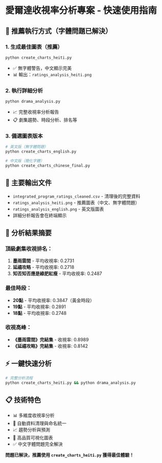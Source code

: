 # 愛爾達收視率分析專案 - 快速使用指南

## 🚀 推薦執行方式（字體問題已解決）

### 1. 生成最佳圖表（推薦）
```bash
python create_charts_heiti.py
```
- ✅ 無字體警告，中文顯示完美
- 📊 輸出：`ratings_analysis_heiti.png`

### 2. 執行詳細分析
```bash
python drama_analysis.py
```
- 📈 完整收視率分析報告
- 📋 劇集趨勢、時段分析、排名等

### 3. 備選圖表版本
```bash
# 英文版（無字體問題）
python create_charts_english.py

# 中文版（簡化字體）
python create_charts_chinese_final.py
```

## 📁 主要輸出文件

- `integrated_program_ratings_cleaned.csv` - 清理後的完整資料
- `ratings_analysis_heiti.png` - 推薦圖表（中文、無字體問題）
- `ratings_analysis_english.png` - 英文版圖表
- 詳細分析報告會在終端顯示

## 🎯 分析結果摘要

### 頂級劇集收視排名：
1. **墨雨雲間** - 平均收視率: 0.2731
2. **延禧攻略** - 平均收視率: 0.2718  
3. **知否知否應是綠肥紅瘦** - 平均收視率: 0.2487

### 最佳時段：
- **20點** - 平均收視率: 0.3847（黃金時段）
- **19點** - 平均收視率: 0.2891
- **18點** - 平均收視率: 0.2748

### 收視高峰：
- **《墨雨雲間》完結集** - 收視率: 0.8989
- **《延禧攻略》完結集** - 收視率: 0.8142

## ⚡ 一鍵快速分析
```bash
# 完整分析流程
python create_charts_heiti.py && python drama_analysis.py
```

## 📋 技術特色
- 📊 多維度收視率分析
- 🧹 自動資料清理與命名統一
- 📈 趨勢分析與預測
- 🎨 高品質可視化圖表
- ✅ 中文字體問題完全解決

**問題已解決，推薦使用 `create_charts_heiti.py` 獲得最佳體驗！**
